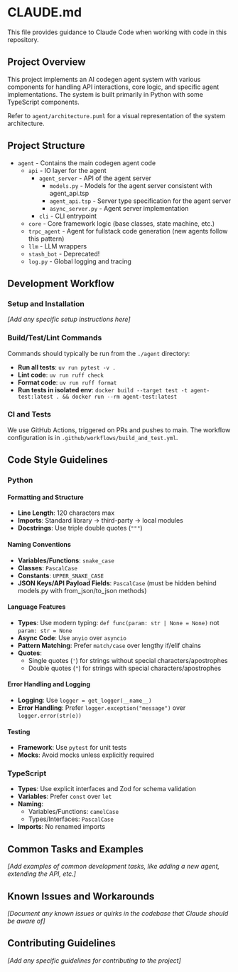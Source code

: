 # CLAUDE.md

This file provides guidance to Claude Code when working with code in this repository.

## Project Overview

This project implements an AI codegen agent system with various components for handling API interactions, core logic, and specific agent implementations. The system is built primarily in Python with some TypeScript components.

Refer to `agent/architecture.puml` for a visual representation of the system architecture.

## Project Structure

- `agent` - Contains the main codegen agent code
  - `api` - IO layer for the agent
    - `agent_server` - API of the agent server
      - `models.py` - Models for the agent server consistent with agent_api.tsp
      - `agent_api.tsp` - Server type specification for the agent server
      - `async_server.py` - Agent server implementation
    - `cli` - CLI entrypoint
  - `core` - Core framework logic (base classes, state machine, etc.)
  - `trpc_agent` - Agent for fullstack code generation (new agents follow this pattern)
  - `llm` - LLM wrappers
  - `stash_bot` - Deprecated!
  - `log.py` - Global logging and tracing

## Development Workflow

### Setup and Installation

*[Add any specific setup instructions here]*

### Build/Test/Lint Commands

Commands should typically be run from the `./agent` directory:

- **Run all tests**: `uv run pytest -v .`
- **Lint code**: `uv run ruff check` 
- **Format code**: `uv run ruff format`
- **Run tests in isolated env**: `docker build --target test -t agent-test:latest . && docker run --rm agent-test:latest`

### CI and Tests

We use GitHub Actions, triggered on PRs and pushes to main. The workflow configuration is in `.github/workflows/build_and_test.yml`.

## Code Style Guidelines

### Python

#### Formatting and Structure
- **Line Length**: 120 characters max
- **Imports**: Standard library → third-party → local modules
- **Docstrings**: Use triple double quotes (`"""`)

#### Naming Conventions
- **Variables/Functions**: `snake_case`
- **Classes**: `PascalCase`
- **Constants**: `UPPER_SNAKE_CASE`
- **JSON Keys/API Payload Fields**: `PascalCase` (must be hidden behind models.py with from_json/to_json methods)

#### Language Features
- **Types**: Use modern typing: `def func(param: str | None = None)` not `param: str = None`
- **Async Code**: Use `anyio` over `asyncio`
- **Pattern Matching**: Prefer `match/case` over lengthy if/elif chains
- **Quotes**: 
  - Single quotes (`'`) for strings without special characters/apostrophes
  - Double quotes (`"`) for strings with special characters/apostrophes

#### Error Handling and Logging
- **Logging**: Use `logger = get_logger(__name__)` 
- **Error Handling**: Prefer `logger.exception("message")` over `logger.error(str(e))`

#### Testing
- **Framework**: Use `pytest` for unit tests
- **Mocks**: Avoid mocks unless explicitly required

### TypeScript

- **Types**: Use explicit interfaces and Zod for schema validation
- **Variables**: Prefer `const` over `let`
- **Naming**: 
  - Variables/Functions: `camelCase`
  - Types/Interfaces: `PascalCase`
- **Imports**: No renamed imports

## Common Tasks and Examples

*[Add examples of common development tasks, like adding a new agent, extending the API, etc.]*

## Known Issues and Workarounds

*[Document any known issues or quirks in the codebase that Claude should be aware of]*

## Contributing Guidelines

*[Add any specific guidelines for contributing to the project]*
